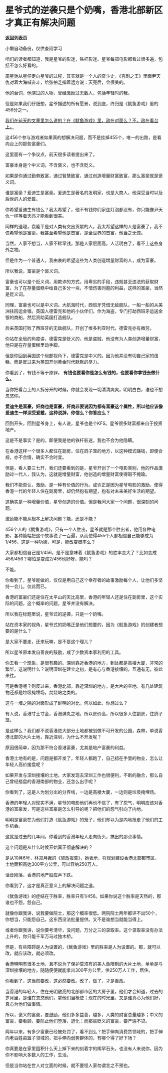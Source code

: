 # 星爷式的逆袭只是个奶嘴，香港北部新区才真正有解决问题

[**返回列表页**](/gzh/记忆承载)

小懒自动备份，仅供查阅学习

咱们的读者都知道，我是星爷的影迷，铁杆影迷。星爷每部电影都看过很多遍，包括不怎么好看的。  

  

周星驰从星仔走向星爷的过程，其实就是一个人的奋斗史，《喜剧之王》里面尹天仇对着大海喊奋斗，给张柏芝指着远方说：天亮后，会很美的。

  

他的台词，他演过的人物，曾经激励过无数人，包括年轻时的我。  

  

但是如果我们仔细想，星爷描述的所有愿景，说到底，终归是《鱿鱼游戏》里的456分之一。

  

[我们在前天的文章里怎么说的？在《鱿鱼游戏》里，敌在对面么？不，敌在看台上。](http://mp.weixin.qq.com/s?__biz=MzU0MjYwNDU2Mw==&mid=2247501383&idx=1&sn=fa8e496a4cd570cb9738ed892a8ad15c&chksm=fb1aaa3bcc6d232d4d5b8ec9f97b3aca849c447e8ca84bca0b01d347f99e59489e7a5ed29e19&scene=21#wechat_redirect)  

  

这456个参与游戏者如果真的想解决问题，而不是挂掉455个，唯一的出路，是看向台上的那些富豪们。  

  

这里面有一个争议点，前天很多读者提出来了。  

  

富豪本身是个中义词，不含褒义，也不含贬义。

  

如果是你通过勤劳致富，通过智慧致富，通过创造增量财富致富，那么富豪就是褒义词。

  

谁是富豪？爱迪生是富豪。爱迪生是著名的发明家，也是大商人，他深受当时以及后世的人的爱戴。  

  

你希望爱迪生有钱么？我太希望了，他不有钱你们家连灯泡都没有，你只能像尹天仇一样等着天亮才能看到很美。  

  

同样的道理，袁隆平是对人类有突出贡献的人，我太希望这样的人是富豪了，我不仅希望他是富豪，我甚至希望他是首富，是全世界的首富，他当之无愧。  

  

当然，人家不想当，人家不稀罕钱，那是人家层面高，人活明白了，看不上这些身外之物。

  

但是作为一个普通人，我由衷的希望这些为人类创造增量财富的人，成为富豪。

  

所以我说，富豪是个褒义词。  

  

富豪也可以是个贬义词，用欺诈的方式，用卑劣的手段，违规甚至违法的获取财富，为了在存量蛋糕中给自己多分一块，不惜伤害同胞的利益，这样的富豪，当然是贬义词。

  

同理，富豪也可以是中义词。大航海时代，西班牙凭借无敌舰队，一船一船的从美洲往回运金银。英国人德雷克和他的小伙伴们，作为海盗，专门打劫西班牙运送金银的商船，然后资助英国打造舰队。

  

后来英国打败了西班牙的无敌舰队，开创了维多利亚时代，德雷克亦有微劳。  

  

你站在全局的角度讲，德雷克是贬义的，他是盗贼，他没有为人类创造增量财富，他只是在存量蛋糕里动手脚。

  

但是你回到英国这个局部视角下，德雷克是中义的。因为他并没有切自己家的蛋糕，而是反过来为英国开创黄金时代默默的尽力。

  

你看到了，有钱不等于原罪， **有钱也要看你是怎么有钱的，也要看你拿钱去做什么。**  

  

当你把看台上的人拆分开的时候，你就会发现一切清清爽爽，明明白白，谁也不想忽悠你。  

  

 **爱迪生是富豪，奸商也是富豪，奸商非要说因为都有富豪这个属性，所以他应该像爱迪生一样深受爱戴，这种说辞，你信么？你答应么？**

  

回到开头，回到星爷身上，有人说，星爷也是个KFS。星爷很多财富都来自于投资地产。  

  

这是不是事实？是的。即便我是他的铁杆影迷，我也不会为他隐瞒。

  

在香港这样一个很多人都住在劏房，住在鸽子笼的地方，以这种模式赚钱，即便合规，亦不合情，确实不合时宜。

  

但是，看人要三七开，我们还要看到的是，星爷开创了一个电影类别，他的作品激励过一代人，我认为，这就是增量财富，他创造的增量财富使得瑕不掩瑜。  

  

我们不能否认，激励，是一种有价值的行为。或许正是因为星爷电影的激励，使得香港一代的年轻人住在劏房里，却仍然抱有期望，抱有对未来美好生活的期望。  

  

这确实是一种增量价值，星爷创造的价值。但是我问大家一个问题，很深刻的问题。

  

激励能不能从根本上解决问题？能，还是不能？

  

456个人的《鱿鱼游戏》，只有一个人胜出，星爷就是那个胜出者，他用各种电影，各种篇幅把这个故事说了一百遍，从而使得455个人都相信自己能够成为1/456，这是一种功德，可是，能改变概率么？

  

大家都相信自己是1/456，是不是意味着《鱿鱼游戏》的胜率变大了？比如变成456/456？哪怕是变成2/456也好呀，能吗？

  

不能。

  

你看到了，星爷能做的，仅仅是用自己这个幸存者的故事激励每个人，让他们多坚持一会儿，仅此而已。  

  

香港的富豪们还是住在太平山的天比高里，香港的年轻人还是住在劏房里，这个实际的问题，这个概率的问题，星爷并没有解决。  

  

所以我在标题里说，星爷式的逆袭，只是一个奶嘴。  

  

站在资本家的视角，星爷式的奶嘴正是他们想要的，因为《鱿鱼游戏》的创建者想要的是什么？

  

是大家不要走，还来玩嘛，是不是这个理儿？

  

所以星爷原本发自善良的鼓励，成了少数资本家利用的工具。  

  

你去看一个现象，是很有趣的。深圳靠近香港的地方，到处都是高楼大厦，非常的繁华，这说明什么？说明深圳在建立之初，是有心与香港接壤的，互通有无，彼此来往。  

  

可是香港呢？则反过来，香港北部，靠近深圳的地方，是大片的空地。有几处建筑物还都是垃圾掩埋场，焚烧站之类的。  

  

这与一墙之隔的对面形成了鲜明的对比。何以如此，你想过么？

  

有人说，香港寸土寸金，香港弹丸之地，所以房价高，所以很多人住劏房，住鸽子笼。

  

是这样么？我们都不说香港绝大部分土地都被划做不可开发的公园，森林，单说香港北部的大片土地，靠近深圳，为什么不开发呢？  

  

原因很简单，因为那不符合香港富豪，尤其是地产富豪的利益。

  

香港土地有的是，问题是都开发了，年轻人都跑了，自己捂在手里的物业，怎么让年轻人高价接盘呢？  

  

如果开发与深圳接壤的土地，大家发现去深圳工作也很便利，不断的融合，那么自己曾经捂盘的香港南部的物业，还怎么出手呢？  

  

你看到了，这是人为划分出的分界线，一边是高楼大厦，一边则是垃圾掩埋场。

  

香港的年轻人对现实不满，星爷的电影他们再也不信了，有了怨气，明明应该对香港的富豪发，可是这些富豪是怎么引导的呢？把他们的怨气引向了内地。  

  

明明是富豪在为他们打造《鱿鱼游戏》的笼子，他们却以为是内地抢走了他们的工作机会。

  

这就是过去的几年间，你看到的香港年轻人走向街头，搞出的那点事情。

  

这个问题是从什么时候开始真正彻底解决的？  

  

是从10月6号，林郑月娥的《施政报告》，她表示，将规划建设香港北部都市区，土地面积高达300平方公里，可以容纳250万人。

  

话音刚落，香港的地产股应声下跌。

  

你看到了，这才是真正意义上的解决问题之道。

  

《鱿鱼游戏》的症结在于胜率，胜率只有1/456。如果你说这个胜率是天然的，那谁也不怨，怨自己。  

  

就像你跟我讲，说我要做院士，那这个概率很低。两院院士两年都评不出50个，你想当，只能怨自己。这东西没法批量提供。又不是谁想当就能当得上。  

  

或者你跟我讲，说你要考清华，没问题，万分之三的录取率。这个录取率没有办法上升的，你只能千军万马过独木桥。  

  

但是，有些障碍是人为设置的，《鱿鱼游戏》里的胜率是人为设置的。那，就可以改，就应该改，就必须改。

  

香港明明有很多土地，且不说为了保护莫须有的美人鱼限制的大片土地，单单是与深圳接壤的地方，随随便便就能拿出300平方公里，供250万人工作，居住。  

  

你看到了，这当然要改，这必然要改。改了，做了，才是善政。

  

当香港的年轻人，住在光明敞亮的北部都市区的大房子里，他们才会知道，过去的岁月里，是谁在忽悠他们，拿他们当枪使；现在的时光里，又是谁真心为他们好，真心为他们做事情。  

  

所以，褒义的富豪，要鼓励，他们多多益善，越多，人类的财富总量越多；中义的富豪，要看顾，要防止他们堕落，退化；而那些贬义的富豪，要严惩不贷。

  

两年以来，有多少富豪已经被处罚了，看不到么？把手伸向消费贷领域的，把手伸向老百姓菜篮子领域的，把手伸向弱势群体的，有哪个得了好下场？  

  

你真要是在家里囤积什么天上掉下来的刻着字的稀罕石头，也没有人来说你，因为你不影响大多数人的工作，生活。  

  

但是当你站在世人对立面的时候，就不要怪人家勿谓言之不预也。

